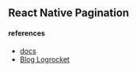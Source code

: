 ## React Native Pagination ##

#### references ####
- [docs](https://tanstack.com/query/v4/docs/guides/infinite-queries)
- [Blog Logrocket](https://blog.logrocket.com/build-instagram-infinite-scrolling-feed-react-query/)